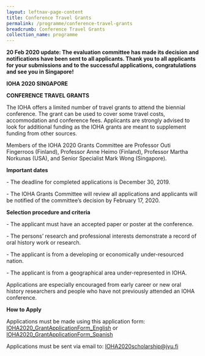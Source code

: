 ```yaml
---
layout: leftnav-page-content
title: Conference Travel Grants
permalink: /programme/conference-travel-grants
breadcrumb: Conference Travel Grants
collection_name: programme
---
```

**20 Feb 2020 update: 
The evaluation committee has made its decision and notifications have been sent to all applicants. Thank you to all applicants for your submissions and to the successful applications, congratulations and see you in Singapore!**


**IOHA 2020 SINGAPORE**

**CONFERENCE TRAVEL GRANTS**

 

The IOHA offers a limited number of travel grants to attend the biennial conference. The grant can be used to cover some travel costs, accommodation and conference fees. Applicants are strongly advised to look for additional funding as the IOHA grants are meant to supplement funding from other sources.

 

Members of the IOHA 2020 Grants Committee are Professor Outi Fingerroos (Finland), Professor Anne Heimo (Finland), Professor Martha Norkunas (USA), and Senior Specialist Mark Wong (Singapore).

 

**Important dates**

\-   The deadline for completed applications is December 30, 2019.

\-   The IOHA Grants Committee will review all applications and applicants will be notified of the committee’s decision by February 17, 2020.

**Selection procedure and criteria**

\-   The applicant must have an accepted paper or poster at the conference.

\-   The persons’ research and professional interests demonstrate a record of oral history work or research.

\-   The applicant is from a developing or economically under-resourced nation.

\-   The applicant is from a geographical area under-represented in IOHA.

Applications are especially encouraged from early career or new oral history researchers and people who have not previously attended an IOHA conference. 

 

**How to Apply**

Applications must be made using this application form: [IOHA2020_GrantApplicationForm_English](https://www.ioha.org/wp-content/uploads/2019/11/IOHA2020_GrantApplicationForm_English.pdf) or  [IOHA2020_GrantApplicationForm_Spanish](https://www.ioha.org/wp-content/uploads/2019/11/Application-form-in-Spanish.pdf)

Applications must be sent via email to: IOHA2020scholarship@jyu.fi
